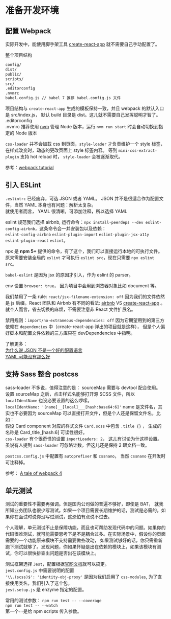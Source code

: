 # 准备开发环境

## 配置 Webpack
实际开发中，能使用脚手架工具 [create-react-app](https://github.com/facebook/create-react-app) 就不需要自己手动配置了。  

整个项目结构
```bash
config/
dist/
public/
scripts/
src/
.editorconfig
.nvmrc
babel.config.js // babel 7 推荐 babel.config.js 文件
```
项目结构与 `create-react-app` 生成的模板保持一致，并且 webpack 的默认入口是 src/index.js， 默认 build 目录是 dist。这儿就不需要自己发挥聪明才智了。  
.editorconfig  
.nvmrc 推荐使用 [nvm](https://github.com/creationix/nvm) 管理 Node 版本，运行 `nvm run start` 时会自动切换到指定的 Node 版本  

`css-loader` 并不会加载 css 到页面，`style-loader` 才负责维护一个 style 标签，在样式改变时，动态的更改页面上 style 标签内容。
等到 `mini-css-extract-plugin` 支持 hot reload 时， `style-loader` 会被逐渐取代。

参考：[webpack tutorial](https://www.valentinog.com/blog/webpack-tutorial/)

## 引入 ESLint

`.eslintrc` 已经废弃，可选 JSON 或者 YAML。 JSON 并不是很适合作为配置文件，当然 YAML 本身也有问题：解析太复杂。  
就使用者而言， YAML 很清晰，可添加注释，所以选择 YAML  

eslint 规范我们选择 airbnb, 运行命令：`npx install-peerdeps --dev eslint-config-airbnb`，这条命令会一并安装包以及依赖：  
`eslint-config-airbnb` `eslint-plugin-import` `eslint-plugin-jsx-a11y` `eslint-plugin-react` `eslint`。  

npx 是 **npm 5+** 提供的命令，有了这个，我们可以直接运行本地的可执行文件。原来需要安装全局的 `eslint` 才可执行 `eslint src`，现在只需要 `npx eslint src`。

`babel-eslint` 是因为 jsx 的原因才引入，作为 eslint 的 parser。  

env 设置 `browser: true`， 因为项目中会用到浏览器对象比如 document 等。    

我们禁用了一条 rule: `react/jsx-filename-extension: off` 因为我们的文件依然是 js 后缀。React 团队和 Airbnb 有不同的看法: [airbnb](https://github.com/airbnb/javascript/issues/1235)
 VS [create-react-app](https://github.com/facebook/create-react-app/issues/87) 。就个人而言，省去切换的麻烦，不需要注意非 React 文件扩展名。
 
 禁用规则：`import/no-extraneous-dependencies: off` 因为它期望用到的第三方依赖在 `dependencies` 中（create-react-app 弹出的项目就是这样），
 但是个人偏好脚本和配置文件依赖的三方库只在 devDependencies 中指明。

了解更多：   
[为什么说 JSON 不是一个好的配置语言](https://www.lucidchart.com/techblog/2018/07/16/why-json-isnt-a-good-configuration-language/)  
[YAML 可能没有那么好](https://arp242.net/weblog/yaml_probably_not_so_great_after_all.html)  

## 支持 Sass 整合 postcss
sass-loader 不多说，值得注意的是： sourceMap 需要与 devtool 配合使用。 设置 sourceMap 之后，点击样式名能够打开源 SCSS 文件，所以 `localIdentName` 也没必要设置的这么啰嗦。    
`localIdentName: '[name]__[local]___[hash:base64:6]'` name 是文件名，其实也不必要因为 sourceMap 可以直接打开文件，但是个人还是保留文件名，比如：  
假设 Card component 对应的样式文件 `Card.scss` 中包含 `.title {}` ， 生成的名称是 Card_title_[hash:6] 可读性很好。   
`css-loader` 有个很奇怪的设置 `importLoaders: 2`， [这儿](https://github.com/webpack-contrib/css-loader/issues/228)有讨论为什这样设置。虽说有人提到 `sass-loader` 可忽略计数，但这儿还是保持 2 跟文档一致。  

`postcss.config.js` 中配置有 `autoprefixer` 和 `cssnano`， 当然 `cssnano` 在开发时可注释掉。

参考：
[A tale of webpack 4](https://hackernoon.com/a-tale-of-webpack-4-and-how-to-finally-configure-it-in-the-right-way-4e94c8e7e5c1)

## 单元测试
测试的重要性不需要再强调。但是国内公司做的普遍不够好，即使是 BAT， 就我所知业务团队也很少写测试。如果一个项目需要长期维护的话，测试是必需的。如果你在面试时说你没写过测试，这恐怕有点说不过去。  

个人理解，单元测试不止是保障功能，而且也可帮助发现代码中的问题。如果你的代码很难测试，就可能需要思考下是不是耦合过多。在实际场景中，假设你的页面需要的一个功能原来模块不支持需要做些改动，
如果测试够好的话，你只需重新跑下测试就够了。发现问题，你如果怀疑是出在依赖的模块上，如果该模块有测试，你可以很快排查出问题是否出在该模块上。

测试框架选择 `Jest`，配置根据[官网文档](https://jestjs.io/docs/en/webpack)就可以搞定。  
`jest.config.js` 中需要说明的配置  
`'\\.(scss)$': 'identity-obj-proxy'` 是因为我们启用了 `css-modules`, 为了直接使用类名，我们引入了这个包。  
`jest.setup.js` 是 enzyme 指定的配置。

常用的测试参数： 
`npm run test -- --coverage`  
`npm run test -- --watch`  
第一个`--`是给 npm scripts 传入参数。
